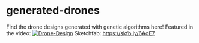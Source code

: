 # generated-drones
Find the drone designs generated with genetic algorithms here!
Featured in the video: [![Drone-Design](https://img.youtube.com/vi/Uf7xjH42kj8/0.jpg)](https://www.youtube.com/watch?v=Uf7xjH42kj8)
Sketchfab: https://skfb.ly/6AoE7
